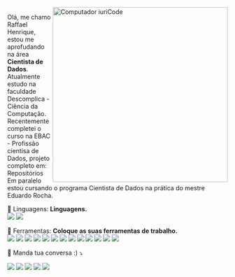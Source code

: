 <img src="https://raw.githubusercontent.com/MicaelliMedeiros/micaellimedeiros/master/image/computer-illustration.png" min-width="400px" max-width="400px" width="400px" align="right" alt="Computador iuriCode">

<p align="left"> 
  Olá, me chamo Raffael Henrique, estou me aprofudando na área <strong>Cientista de Dados</strong>.<br>
  Atualmente estudo na faculdade Descomplica - Ciência da Computação.<br>
  Recentemente completei o curso na EBAC - Profissão cientisa de Dados, projeto completo em: Repositórios<br>
  Em paralelo estou cursando o programa Cientista de Dados na prática do mestre Eduardo Rocha.<br>
</p>

<p align="left">
  🦄 Linguagens: <strong>Linguagens.</strong><br>
 <img src="https://img.shields.io/badge/Python-FFD43B?style=for-the-badge&logo=python&logoColor=blue" />
 <img src="https://img.shields.io/badge/R-276DC3?style=for-the-badge&logo=r&logoColor=white" />
</p>

<p align="left">
  💼 Ferramentas: <strong>Coloque as suas ferramentas de trabalho.</strong><br>
 <img src="https://img.shields.io/badge/Numpy-777BB4?style=for-the-badge&logo=numpy&logoColor=white" />
 <img src="https://img.shields.io/badge/Pandas-2C2D72?style=for-the-badge&logo=pandas&logoColor=white" />
 <img src="https://img.shields.io/badge/scikit_learn-F7931E?style=for-the-badge&logo=scikit-learn&logoColor=white" />
 <img src="https://img.shields.io/badge/Streamlit-FF4B4B?style=for-the-badge&logo=Streamlit&logoColor=white" />
 <img src="https://img.shields.io/badge/TensorFlow-FF6F00?style=for-the-badge&logo=TensorFlow&logoColor=white" />
 <img src="https://img.shields.io/badge/Microsoft_Office-D83B01?style=for-the-badge&logo=microsoft-office&logoColor=white" />
 <img src="https://img.shields.io/badge/Ubuntu-E95420?style=for-the-badge&logo=ubuntu&logoColor=white" />
 <img src="https://img.shields.io/badge/GitHub-100000?style=for-the-badge&logo=github&logoColor=white" />
 <img src="https://img.shields.io/badge/GIT-E44C30?style=for-the-badge&logo=git&logoColor=white" />
 <img src="https://img.shields.io/badge/MySQL-00000F?style=for-the-badge&logo=mysql&logoColor=white" />
 <img src="https://img.shields.io/badge/Heroku-430098?style=for-the-badge&logo=heroku&logoColor=white" />
 <img src="https://img.shields.io/badge/Amazon_AWS-232F3E?style=for-the-badge&logo=amazon-aws&logoColor=white" />
 <img src="https://img.shields.io/badge/SAP-0FAAFF?style=for-the-badge&logo=sap&logoColor=white" />
</p>

<p align="left">
  💌 Manda tua conversa :) ⤵️
</p>

<p align="left">
  <a href="mailto:raffael3535@gmail.com" alt="Gmail">
  <img src="https://img.shields.io/badge/-Gmail-FF0000?style=flat-square&labelColor=FF0000&logo=gmail&logoColor=white" /></a>

  <a href="https://www.linkedin.com/in/raffael-henrique-59922520a/" alt="Linkedin">
  <img src="https://img.shields.io/badge/-Linkedin-0e76a8?style=flat-square&logo=Linkedin&logoColor=white" /></a>

  <a href="https://wa.me/5581992321504" alt="WhatsApp">
  <img src="https://img.shields.io/badge/-WhatsApp-25d366?style=flat-square&labelColor=25d366&logo=whatsapp&logoColor=white&link=API-DO-SEU-WHATSAPP" /></a>

  <a href="https://www.facebook.com/RHFarias" alt="Facebook">
  <img src="https://img.shields.io/badge/-Facebook-3b5998?style=flat-square&labelColor=3b5998&logo=facebook&logoColor=white" /></a>

  <a href="https://www.instagram.com/rhfariasn/" alt="Instagram">
  <img src="https://img.shields.io/badge/-Instagram-DF0174?style=flat-square&labelColor=DF0174&logo=instagram&logoColor=white" /></a>
</p>  
